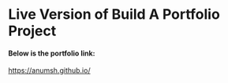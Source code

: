 # Live Version of Build A Portfolio Project 

#### Below is the portfolio link:

https://anumsh.github.io/
